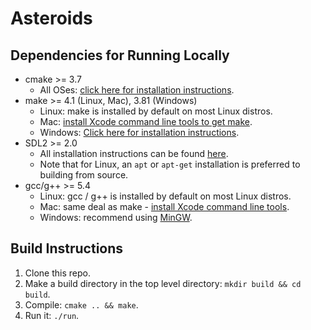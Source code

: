 # Asteroids

## Dependencies for Running Locally
* cmake >= 3.7
  * All OSes: [click here for installation instructions](https://cmake.org/install/).
* make >= 4.1 (Linux, Mac), 3.81 (Windows)
  * Linux: make is installed by default on most Linux distros.
  * Mac: [install Xcode command line tools to get make](https://developer.apple.com/xcode/features/).
  * Windows: [Click here for installation instructions](http://gnuwin32.sourceforge.net/packages/make.htm).
* SDL2 >= 2.0
  * All installation instructions can be found [here](https://wiki.libsdl.org/Installation).
  * Note that for Linux, an `apt` or `apt-get` installation is preferred to building from source.
* gcc/g++ >= 5.4
  * Linux: gcc / g++ is installed by default on most Linux distros.
  * Mac: same deal as make - [install Xcode command line tools](https://developer.apple.com/xcode/features/).
  * Windows: recommend using [MinGW](http://www.mingw.org/).
  
## Build Instructions

1. Clone this repo.
2. Make a build directory in the top level directory: `mkdir build && cd build`.
3. Compile: `cmake .. && make`.
4. Run it: `./run`.
